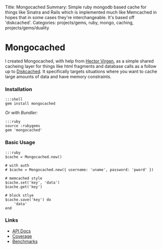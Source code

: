 Title: Mongocached
Summary: Simple ruby mongodb based cache for things like Sinatra and Rails which is implemented much like Memcached in hopes that in some cases they're interchangeable. It's based off 'diskcached'.
Categories: projects/gems, ruby, mongo, caching, projects/gems/duality

# Mongocached

I created Mongocached, with help from [Hector Virgen](http://www.virgentech.com/), as a simple shared cacheing layer for things like html fragments and database calls as a follow up to [Diskcached](/gems/diskcached). It specifically targets situations where you want to cache large amounts of data and have memory constraints.

### Installation

    :::shell
    gem install mongocached

*Or with Bundler:*

    :::ruby
    source :rubygems
    gem 'mongocached'

### Basic Usage

    :::ruby
    $cache = Mongocached.new()

    # with auth
    # $cache = Mongocached.new({ username: 'uname', password: 'pword' })

    # memcached style
    $cache.set('key', 'data')
    $cache.get('key')

    # block stlye
    $cache.save('key') do
        'data'
    end


### Links

* [API Docs](http://rubyops.github.com/mongocached/doc/)
* [Coverage](http://rubyops.github.com/mongocached/coverage/)
* [Benchmarks](https://github.com/rubyops/mongocached/blob/master/Benchmark.md)
